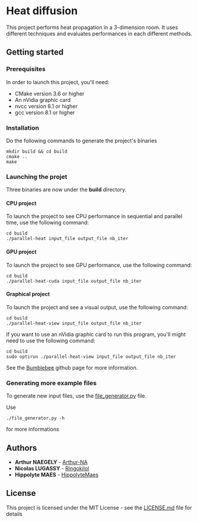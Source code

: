 # Heat diffusion

This project performs heat propagation in a 3-dimension room.
It uses different techniques and evaluates performances in each different methods.

## Getting started

### Prerequisites

In order to launch this project, you'll need:

* CMake version 3.6 or higher
* An nVidia graphic card
* nvcc version 8.1 or higher
* gcc version 8.1 or higher

### Installation

Do the following commands to generate the project's binaries

```
mkdir build && cd build
cmake ..
make
```

### Launching the projet

Three binaries are now under the **build** directory.

#### CPU project

To launch the project to see CPU performance in sequential and parallel time, use the following command:

```
cd build
./parallel-heat input_file output_file nb_iter
```

#### GPU project

To launch the project to see GPU performance, use the following command:
```
cd build
./parallel-heat-cuda input_file output_file nb_iter
```

#### Graphical project

To launch the project and see a visual output, use the following command:
```
cd build
./parallel-heat-view input_file output_file nb_iter
```
If you want to use an nVidia graphic card to run this program, you'll might need to use the following command:
```
cd build
sudo optirun ./parallel-heat-view input_file output_file nb_iter
```
See the [Bumblebee](https://github.com/Bumblebee-Project/Bumblebee) github page for more information.

### Generating more example files

To generate new input files, use the [file_generator.py](file_generator.py) file.

Use
```
./file_generator.py -h
```
for more informations

## Authors

* **Arthur NAEGELY** - [Arthur-NA](https://github.com/Arthur-NA)
* **Nicolas LUGASSY** - [Ringokilol](https://github.com/Ringokilol)
* **Hippolyte MAES** - [HippolyteMaes](https://github.com/HippolyteMaes)

## License
This project is licensed under the MIT License - see the [LICENSE.md](LICENSE.md) file for details
